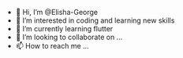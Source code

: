 - 👋 Hi, I’m @Elisha-George
- 👀 I’m interested in coding and learning new skills
- 🌱 I’m currently learning flutter 
- 💞️ I’m looking to collaborate on ...
- 📫 How to reach me ...

<!---
Elisha-George/Elisha-George is a ✨ special ✨ repository because its `README.md` (this file) appears on your GitHub profile.
You can click the Preview link to take a look at your changes.
--->
